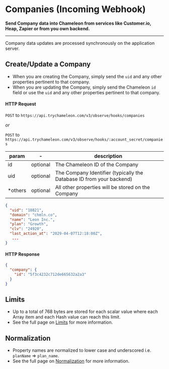 # Companies (Incoming Webhook)

**Send Company data into Chameleon  from services like Customer.io, Heap, Zapier or from you own backend.**

------

Company data updates are processed synchronously on the application server.



## Create/Update a Company

- When you are creating the Company, simply send the `uid` and any other properties pertinent to that company.
- When you are updating the Company, simply send the Chameleon `id` field or use the `uid` and any other properties pertinent to that company.



#### HTTP Request

`POST` to `https://api.trychameleon.com/v3/observe/hooks/companies` 

*or*

`POST` to `https://api.trychameleon.com/v3/observe/hooks/:account_secret/companies`

| param   | -        | description                                                  |
| ------- | -------- | ------------------------------------------------------------ |
| id      | optional | The Chameleon ID of the Company                              |
| uid     | optional | The Company Identifier (typically the Database ID from your backend) |
| *others | optional | All other properties will be stored on the Company           |

```json
{
  "uid": "18821",
  "domain": "chmln.co",
  "name": "Leon Inc.",
  "plan": "Growth",
  "clv": "24920",
  "last_action_at": "2029-04-07T12:18:00Z",
   ...
}
```



#### HTTP Response

```json
{
  "company": {
    "id": "5f3c4232c712de665632a2a3"
  }
}
```



## Limits

- Up to a total of 768 bytes are stored for each scalar value where each Array item and each Hash value can reach this limit.
- See the full page on [Limits](concepts/normalization.md?id=limits) for more information.



## Normalization

- Property names are normalized to lower case and underscored i.e. `planName` => `plan_name`.
- See the full page on [Normalization](concepts/normalization.md?id=properties) for more information.

